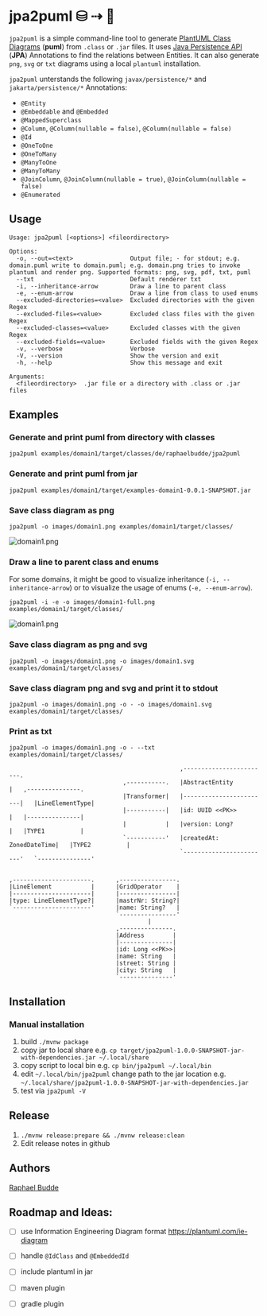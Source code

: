 # jpa2puml ⛁ ⇢ 🌱 

`jpa2puml` is a simple command-line tool to
generate [PlantUML Class Diagrams](https://plantuml.com/class-diagram) (**puml**)
from `.class` or `.jar` files.
It uses [Java Persistence API](https://plantuml.com/class-diagram) (**JPA**) Annotations to find the relations between
Entities. It can also generate `png`, `svg` or `txt` diagrams using a local `plantuml` installation.

`jpa2puml` unterstands the following `javax/persistence/*` and `jakarta/persistence/*` Annotations:

- `@Entity`
- `@Embeddable` and `@Embedded`
- `@MappedSuperclass`
- `@Column`, `@Column(nullable = false)`, `@Column(nullable = false)`
- `@Id`
- `@OneToOne`
- `@OneToMany`
- `@ManyToOne`
- `@ManyToMany`
- `@JoinColumn`, `@JoinColumn(nullable = true)`,  `@JoinColumn(nullable = false)`
- `@Enumerated`


## Usage

```
Usage: jpa2puml [<options>] <fileordirectory>

Options:
  -o, --out=<text>                Output file; - for stdout; e.g. domain.puml write to domain.puml; e.g. domain.png tries to invoke plantuml and render png. Supported formats: png, svg, pdf, txt, puml
  --txt                           Default renderer txt
  -i, --inheritance-arrow         Draw a line to parent class
  -e, --enum-arrow                Draw a line from class to used enums
  --excluded-directories=<value>  Excluded directories with the given Regex
  --excluded-files=<value>        Excluded class files with the given Regex
  --excluded-classes=<value>      Excluded classes with the given Regex
  --excluded-fields=<value>       Excluded fields with the given Regex
  -v, --verbose                   Verbose
  -V, --version                   Show the version and exit
  -h, --help                      Show this message and exit

Arguments:
  <fileordirectory>  .jar file or a directory with .class or .jar files
```

## Examples

### Generate and print puml from directory with classes

`jpa2puml examples/domain1/target/classes/de/raphaelbudde/jpa2puml`

### Generate and print puml from jar

`jpa2puml examples/domain1/target/examples-domain1-0.0.1-SNAPSHOT.jar`

### Save class diagram as png

`jpa2puml -o images/domain1.png examples/domain1/target/classes/`

![domain1.png](images/domain1.png)

### Draw a line to parent class and enums
For some domains, it might be good to visualize inheritance (`-i, --inheritance-arrow`) 
or to visualize the usage of enums (`-e, --enum-arrow`).

`jpa2puml -i -e -o images/domain1-full.png examples/domain1/target/classes/`

![domain1.png](images/domain1-full.png)

### Save class diagram as png and svg

`jpa2puml -o images/domain1.png -o images/domain1.svg examples/domain1/target/classes/`

### Save class diagram png and svg and print it to stdout

`jpa2puml -o images/domain1.png -o - -o images/domain1.svg examples/domain1/target/classes/`

### Print as txt

`jpa2puml -o images/domain1.png -o - --txt examples/domain1/target/classes/`

```
                                                ,------------------------.                    
                                ,-----------.   |AbstractEntity          |   ,---------------.
                                |Transformer|   |------------------------|   |LineElementType|
                                |-----------|   |id: UUID <<PK>>         |   |---------------|
                                |           |   |version: Long?          |   |TYPE1          |
                                `-----------'   |createdAt: ZonedDateTime|   |TYPE2          |
                                                `------------------------'   `---------------'
                                                                                              
                                                                                              
,----------------------.      ,----------------.                                              
|LineElement           |      |GridOperator    |                                              
|----------------------|      |----------------|                                              
|type: LineElementType?|      |mastrNr: String?|                                              
`----------------------'      |name: String?   |                                              
                              `----------------'                                              
                                       |                                                      
                              ,---------------.                                               
                              |Address        |                                               
                              |---------------|                                               
                              |id: Long <<PK>>|                                               
                              |name: String   |                                               
                              |street: String |                                               
                              |city: String   |                                               
                              `---------------'                                               
```


## Installation

### Manual installation

1. build `./mvnw package`
2. copy jar to local share e.g. `cp target/jpa2puml-1.0.0-SNAPSHOT-jar-with-dependencies.jar ~/.local/share`
3. copy script to local bin e.g. `cp bin/jpa2puml ~/.local/bin`
4. edit `~/.local/bin/jpa2puml` change path to the jar location
   e.g. `~/.local/share/jpa2puml-1.0.0-SNAPSHOT-jar-with-dependencies.jar`
5. test via `jpa2puml -V`


## Release
1. `./mvnw release:prepare && ./mvnw release:clean`
2. Edit release notes in github


## Authors

[Raphael Budde](https://github.com/raphaelbudde)


## Roadmap and Ideas:
- [ ] use Information Engineering Diagram format https://plantuml.com/ie-diagram
- [ ] handle `@IdClass` and `@EmbeddedId`
- [ ] include plantuml in jar
- [ ] maven plugin
- [ ] gradle plugin

